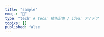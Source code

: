 ```yaml
---
title: "sample"
emoji: "📘"
type: "tech" # tech: 技術記事 / idea: アイデア
topics: []
published: false
---
```

